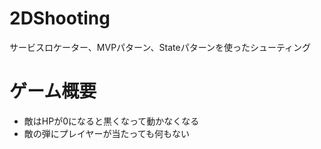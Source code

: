# 2DShooting
サービスロケーター、MVPパターン、Stateパターンを使ったシューティング

# ゲーム概要
* 敵はHPが0になると黒くなって動かなくなる
* 敵の弾にプレイヤーが当たっても何もない
